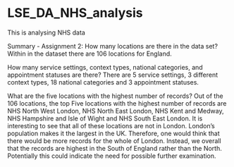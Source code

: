 # LSE_DA_NHS_analysis
This is analysing NHS data 

Summary - Assignment 2:
How many locations are there in the data set?
Within in the dataset there are 106 locations for England.

How many service settings, context types, national categories, and appointment statuses are there?
There are 5 service settings, 3 different context types, 18 national categories and 3 appointment statuses. 

What are the five locations with the highest number of records?
Out of the 106 locations, the top Five locations with the highest number of records are NHS North West London, NHS North East London, NHS Kent and Medway, NHS Hampshire and Isle of Wight and NHS South East London. It is interesting to see that all of these locations are not in London. London’s population makes it the largest in the UK. Therefore, one would think that there would be more records for the whole of London. Instead, we overall that the records are highest in the South of England rather than the North. Potentially this could indicate the need for possible further examination.
